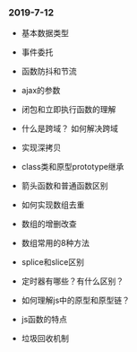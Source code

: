 ### 2019-7-12

- 基本数据类型

- 事件委托

- 函数防抖和节流

- ajax的参数

- 闭包和立即执行函数的理解

- 什么是跨域？ 如何解决跨域

- 实现深拷贝

- class类和原型prototype继承

- 箭头函数和普通函数区别

- 如何实现数组去重

- 数组的增删改查

- 数组常用的8种方法

- splice和slice区别

- 定时器有哪些？有什么区别？

- 如何理解js中的原型和原型链？

- js函数的特点

- 垃圾回收机制